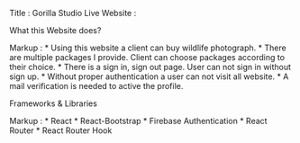 Title : Gorilla Studio
Live Website :


What this Website does?

 Markup : * Using this website a client can buy wildlife photograph.
          * There are multiple packages I provide. Client can choose packages according to their choice.
          * There is a sign in, sign out page. User can not sign in without sign up. 
          * Without proper authentication a user can not visit all website. 
          * A mail verification is needed to active the profile.

Frameworks & Libraries 

Markup : * React
         * React-Bootstrap
         * Firebase Authentication 
         * React Router
         * React Router Hook